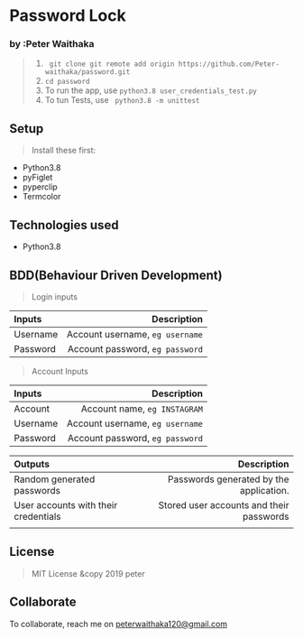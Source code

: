 # Password Lock
### by :Peter Waithaka
 

 >1. `` git clone git remote add origin https://github.com/Peter-waithaka/password.git``
>2. ``cd password``
>3. To run the app,  use  ``` python3.8 user_credentials_test.py ```
>4. To tun Tests,  use  `` python3.8 -m unittest``


## Setup
> Install these first:
* Python3.8
* pyFiglet
* pyperclip
* Termcolor

## Technologies used
* Python3.8


## BDD(Behaviour Driven Development)
> Login inputs

| Inputs |  Description |
| :---         |          ---: |
| Username  | Account username, ``eg username``|
| Password  | Account password, ``eg password``|

>Account Inputs

| Inputs |  Description |
| :---         |          ---: |
| Account  | Account name, ``eg INSTAGRAM``|
| Username  | Account username, ``eg username``|
| Password  | Account password, ``eg password``|


| Outputs |  Description |
| :---         |          ---: |
| Random generated passwords  | Passwords generated by the application.|
| User accounts with their credentials  |  Stored user accounts and their passwords |
|     |      |


## License
> MIT License &copy 2019 peter

## Collaborate
To collaborate, reach me on [peterwaithaka120@gmail.com]()
